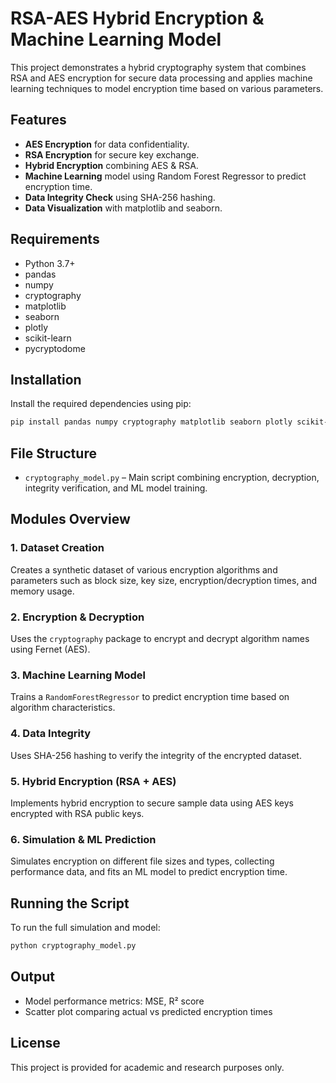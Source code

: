 
# RSA-AES Hybrid Encryption & Machine Learning Model

This project demonstrates a hybrid cryptography system that combines RSA and AES encryption for secure data processing and applies machine learning techniques to model encryption time based on various parameters.

## Features

- **AES Encryption** for data confidentiality.
- **RSA Encryption** for secure key exchange.
- **Hybrid Encryption** combining AES & RSA.
- **Machine Learning** model using Random Forest Regressor to predict encryption time.
- **Data Integrity Check** using SHA-256 hashing.
- **Data Visualization** with matplotlib and seaborn.

## Requirements

- Python 3.7+
- pandas
- numpy
- cryptography
- matplotlib
- seaborn
- plotly
- scikit-learn
- pycryptodome

## Installation

Install the required dependencies using pip:

```bash
pip install pandas numpy cryptography matplotlib seaborn plotly scikit-learn pycryptodome
```

## File Structure

- `cryptography_model.py` – Main script combining encryption, decryption, integrity verification, and ML model training.

## Modules Overview

### 1. Dataset Creation

Creates a synthetic dataset of various encryption algorithms and parameters such as block size, key size, encryption/decryption times, and memory usage.

### 2. Encryption & Decryption

Uses the `cryptography` package to encrypt and decrypt algorithm names using Fernet (AES).

### 3. Machine Learning Model

Trains a `RandomForestRegressor` to predict encryption time based on algorithm characteristics.

### 4. Data Integrity

Uses SHA-256 hashing to verify the integrity of the encrypted dataset.

### 5. Hybrid Encryption (RSA + AES)

Implements hybrid encryption to secure sample data using AES keys encrypted with RSA public keys.

### 6. Simulation & ML Prediction

Simulates encryption on different file sizes and types, collecting performance data, and fits an ML model to predict encryption time.

## Running the Script

To run the full simulation and model:

```bash
python cryptography_model.py
```

## Output

- Model performance metrics: MSE, R² score
- Scatter plot comparing actual vs predicted encryption times

## License

This project is provided for academic and research purposes only.
